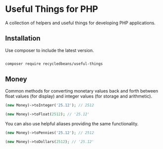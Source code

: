 # Useful Things for PHP

A collection of helpers and useful things for developing PHP applications.

## Installation

Use composer to include the latest version.

```bash

composer require recycledbeans/useful-things

```

## Money

Common methods for converting monetary values back and forth between float values (for display) and integer values (for storage and arithmetic).

```php
(new Money)->toInteger('25.12'); // 2512

(new Money)->toFloat(2512); // '25.12'

```

You can also use helpful aliases providing the same functionality.

```php
(new Money)->toPennies('25.12'); // 2512

(new Money)->toDollars(2512); // '25.12'

```
